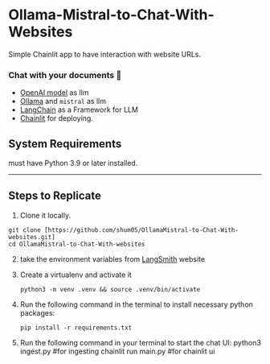 # Ollama-Mistral-to-Chat-With-Websites
Simple Chainlit app to have interaction with website URLs.

### Chat with your documents 🚀
- [OpenAI model](https://platform.openai.com/docs/models) as llm
- [Ollama](https://ollama.ai/) and `mistral` as llm
- [LangChain](https://python.langchain.com/en/latest/modules/models/llms/integrations/huggingface_hub.html) as a Framework for LLM
- [Chainlit](https://docs.chainlit.io/) for deploying.

## System Requirements

must have Python 3.9 or later installed. 

---

## Steps to Replicate 

1. Clone it locally.
```
git clone [https://github.com/shum05/OllamaMistral-to-Chat-With-websites.git]
cd OllamaMistral-to-Chat-With-websites
```

2. take the environment variables from [LangSmith](https://smith.langchain.com/) website
   
3. Create a virtualenv and activate it
   ```
   python3 -m venv .venv && source .venv/bin/activate
   ```

4. Run the following command in the terminal to install necessary python packages:
   ```
   pip install -r requirements.txt
   ```

5. Run the following command in your terminal to start the chat UI:
   python3 ingest.py #for ingesting
   chainlit run main.py #for chainlit ui
```
